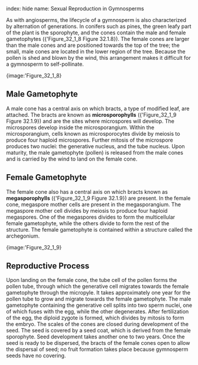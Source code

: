 index: hide
name: Sexual Reproduction in Gymnosperms

As with angiosperms, the lifecycle of a gymnosperm is also characterized by alternation of generations. In conifers such as pines, the green leafy part of the plant is the sporophyte, and the cones contain the male and female gametophytes ({'Figure_32_1_8 Figure 32.1.8}). The female cones are larger than the male cones and are positioned towards the top of the tree; the small, male cones are located in the lower region of the tree. Because the pollen is shed and blown by the wind, this arrangement makes it difficult for a gymnosperm to self-pollinate.


{image:'Figure_32_1_8}
        

## Male Gametophyte

A male cone has a central axis on which bracts, a type of modified leaf, are attached. The bracts are known as  **microsporophylls** ({'Figure_32_1_9 Figure 32.1.9}) and are the sites where microspores will develop. The microspores develop inside the microsporangium. Within the microsporangium, cells known as microsporocytes divide by meiosis to produce four haploid microspores. Further mitosis of the microspore produces two nuclei: the generative nucleus, and the tube nucleus. Upon maturity, the male gametophyte (pollen) is released from the male cones and is carried by the wind to land on the female cone.

## Female Gametophyte

The female cone also has a central axis on which bracts known as  **megasporophylls** ({'Figure_32_1_9 Figure 32.1.9}) are present. In the female cone, megaspore mother cells are present in the megasporangium. The megaspore mother cell divides by meiosis to produce four haploid megaspores. One of the megaspores divides to form the multicellular female gametophyte, while the others divide to form the rest of the structure. The female gametophyte is contained within a structure called the archegonium.


{image:'Figure_32_1_9}
        

## Reproductive Process

Upon landing on the female cone, the tube cell of the pollen forms the pollen tube, through which the generative cell migrates towards the female gametophyte through the micropyle. It takes approximately one year for the pollen tube to grow and migrate towards the female gametophyte. The male gametophyte containing the generative cell splits into two sperm nuclei, one of which fuses with the egg, while the other degenerates. After fertilization of the egg, the diploid zygote is formed, which divides by mitosis to form the embryo. The scales of the cones are closed during development of the seed. The seed is covered by a seed coat, which is derived from the female sporophyte. Seed development takes another one to two years. Once the seed is ready to be dispersed, the bracts of the female cones open to allow the dispersal of seed; no fruit formation takes place because gymnosperm seeds have no covering.
